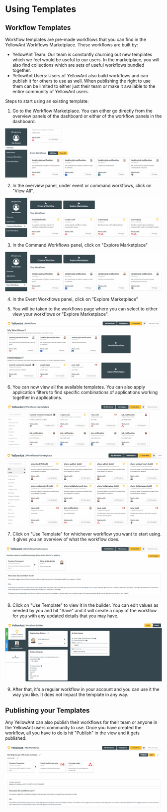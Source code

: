# Using Templates

## Workflow Templates

Workflow templates are pre-made workflows that you can find in the YellowAnt Workflows Marketplace. These workflows are built by:

* YellowAnt Team: Our team is constantly churning out new templates which we feel would be useful to our users. In the marketplace, you will also find collections which are sets of useful workflows bundled together. 
* YellowAnt Users: Users of YellowAnt also build workflows and can publish it for others to use as well. When publishing the right to use them can be limited to either just their team or make it available to the entire community of YellowAnt users. 

Steps to start using an existing template:

1. Go to the Workflow Marketplace. You can either go directly from the overview panels of the dashboard or either of the workflow panels in the dashboard. 

![](../.gitbook/assets/image%20%28100%29.png)

2. In the overview panel, under event or command workflows, click on "View All".  


![](../.gitbook/assets/image%20%2825%29.png)

3. In the Command Workflows panel, click on "Explore Marketplace"  


![](../.gitbook/assets/image%20%28101%29.png)

4. In the Event Workflows panel, click on "Explore Marketplace"

5. You will be taken to the workflows page where you can select to either view your workflows or "Explore Marketplace".  


![](../.gitbook/assets/image%20%28213%29.png)

6. You can now view all the available templates. You can also apply application filters to find specific combinations of applications working together in applications.  


![Workflows Marketplace](../.gitbook/assets/image%20%28163%29.png)

![Using application filters to find specific combinations](../.gitbook/assets/image%20%28125%29.png)

7. Click on "Use Template" for whichever workflow you want to start using. It gives you an overview of what the workflow does.  


![](../.gitbook/assets/image%20%28136%29.png)

8. Click on "Use Template" to view it in the builder. You can edit values as needed by you and hit "Save" and it will create a copy of the workflow for you with any updated details that you may have.  


![](../.gitbook/assets/image%20%28298%29.png)

9. After that, it's a regular workflow in your account and you can use it the way you like. It does not impact the template in any way.

## Publishing your Templates

Any YellowAnt can also publish their workflows for their team or anyone in the YellowAnt users community to use. Once you have created the workflow, all you have to do is hit "Publish" in the view and it gets published.

![](../.gitbook/assets/temp10.png)


